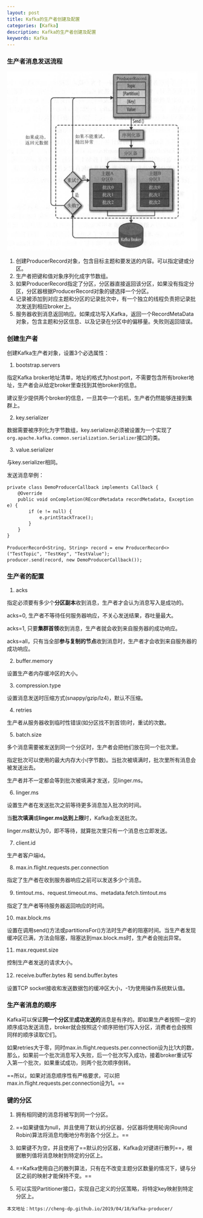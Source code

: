 ```yaml
---
layout: post
title: Kafka的生产者创建及配置
categories: [Kafka]
description: Kafka的生产者创建及配置
keywords: Kafka
---
```


### 生产者消息发送流程

![image](https://raw.githubusercontent.com/cheng-dp/ImageHostInGithub/master/kafka_producer_produce_message_processes.png)

1. 创建ProducerRecord对象，包含目标主题和要发送的内容。可以指定键或分区。
2. 生产者把键和值对象序列化成字节数组。
2. 如果ProducerRecord指定了分区，分区器直接返回该分区，如果没有指定分区，分区器根据ProducerRecord对象的键选择一个分区。
3. 记录被添加到对应主题和分区的记录批次中，有一个独立的线程负责把记录批次发送到相应broker上。
4. 服务器收到消息返回响应。如果成功写入Kafka，返回一个RecordMetaData对象，包含主题和分区信息、以及记录在分区中的偏移量。失败则返回错误。

### 创建生产者

创建Kafka生产者对象，设置3个必选属性：

1. bootstrap.servers

指定Kafka broker地址清单，地址的格式为host:port，不需要包含所有broker地址，生产者会从给定broker里查找到其他broker的信息。

建议至少提供两个broker的信息，一旦其中一个宕机，生产者仍然能够连接到集群上。

2. key.serializer

数据需要被序列化为字节数组，key.serializer必须被设置为一个实现了`org.apache.kafka.common.serialization.Serializer`接口的类。

3. value.serializer

与key.serializer相同。

发送消息举例：
```
private class DemoProducerCallback implements Callback {
    @Override
    public void onCompletion(REcordMetadata recordMetadata, Exception e) {
        if (e != null) {
            e.printStackTrace();
        }
    }
}

ProducerRecord<String, String> record = enw ProducerRecord<>("TestTopic", "TestKey", "TestValue");
producer.send(record, new DemoProducerCallback());
```

### 生产者的配置

1. acks

指定必须要有多少个**分区副本**收到消息，生产者才会认为消息写入是成功的。

acks=0, 生产者不等待任何服务器响应，不关心发送结果，吞吐量最大。

acks=1, 只要**集群首领**收到消息，生产者就会收到来自服务器的成功响应。

acks=all，只有当全部**参与复制的节点**收到消息时，生产者才会收到来自服务器的成功响应。

2. buffer.memory

设置生产者内存缓冲区的大小。

3. compression.type

设置消息发送时压缩方式(snappy/gzip/lz4)，默认不压缩。

4. retries

生产者从服务器收到临时性错误(如分区找不到首领)时，重试的次数。

5. batch.size

多个消息需要被发送到同一个分区时，生产者会把他们放在同一个批次里。

指定批次可以使用的最大内存大小(字节数)。当批次被填满时，批次里所有消息会被发送出去。

生产者并不一定都会等到批次被填满才发送，见linger.ms。

6. linger.ms

设置生产者在发送批次之前等待更多消息加入批次的时间。

当**批次填满**或**linger.ms达到上限**时，Kafka会发送批次。

linger.ms默认为0，即不等待，就算批次里只有一个消息也立即发送。

7. client.id

生产者客户端id。

8. max.in.flight.requests.per.connection

指定了生产者在收到服务器响应之前可以发送多少个消息。

9. timtout.ms、request.timeout.ms、metadata.fetch.timtout.ms

指定了生产者等待服务器返回响应的时间。

10. max.block.ms

设置在调用send()方法或partitionsFor()方法时生产者的阻塞时间。当生产者发现缓冲区已满，方法会阻塞，阻塞达到max.block.ms时，生产者会抛出异常。

11. max.request.size

控制生产者发送的请求大小。

12. receive.buffer.bytes 和 send.buffer.bytes

设置TCP socket接收和发送数据包的缓冲区大小，-1为使用操作系统默认值。

### 生产者消息的顺序

Kafka可以保证**同一个分区**里**成功发送的**消息是有序的。即如果生产者按照一定的顺序成功发送消息，broker就会按照这个顺序把他们写入分区，消费者也会按照同样的顺序读取它们。

如果retries大于零，同时max.in.flight.requests.per.connection设为比1大的数，那么，如果前一个批次消息写入失败，后一个批次写入成功，接着broker重试写入第一个批次，如果重试成功，则两个批次顺序倒转。

==所以，如果对消息顺序性有严格要求，可以把max.in.flight.requests.per.connection设为1。==

### 键的分区

1. 拥有相同键的消息将被写到同一个分区。

2. ==如果键值为null，并且使用了默认的分区器，分区器将使用轮询(Round Robin)算法将消息均衡地分布到各个分区上。==

3. 如果键不为空，并且使用了==默认的分区器，Kafka会对键进行散列==，根据散列值将消息映射到特定的分区上。

4. ==Kafka使用自己的散列算法，只有在不改变主题分区数量的情况下，键与分区之前的映射才能保持不变。==

5. 可以实现Partitioner接口，实现自己定义的分区策略，将特定key映射到特定分区上。
 
```
本文地址：https://cheng-dp.github.io/2019/04/18/kafka-producer/
```
 
